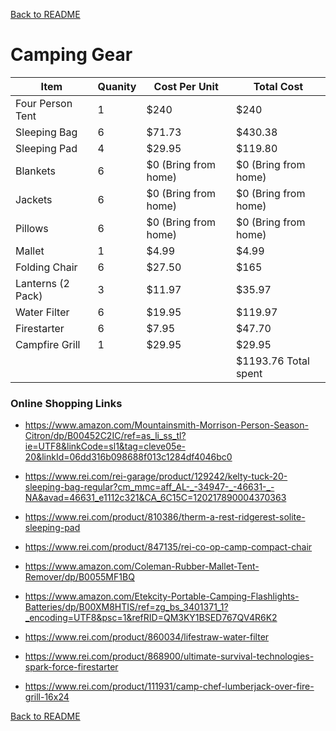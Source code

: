 [Back to README](https://github.com/mrbrhc/myTrip-project-/blob/master.README.md)

# Camping Gear

|Item|Quanity|Cost Per Unit|Total Cost|
|----|-----------|--------------|------------|
|Four Person Tent|1|$240|$240|
|Sleeping Bag|6|$71.73|$430.38|
|Sleeping Pad|4|$29.95|$119.80
|Blankets|6|$0 (Bring from home)|$0 (Bring from home)|
|Jackets|6|$0 (Bring from home)|$0 (Bring from home)|
|Pillows|6|$0 (Bring from home)|$0 (Bring from home)|
|Mallet|1|$4.99|$4.99|
|Folding Chair|6|$27.50|$165
|Lanterns (2 Pack)|3|$11.97|$35.97|
|Water Filter|6|$19.95|$119.97|
|Firestarter|6|$7.95|$47.70|
|Campfire Grill|1|$29.95|$29.95|
| | ||$1193.76 Total spent|

### Online Shopping Links
* https://www.amazon.com/Mountainsmith-Morrison-Person-Season-Citron/dp/B00452C2IC/ref=as_li_ss_tl?ie=UTF8&linkCode=sl1&tag=cleve05e-20&linkId=06dd316b098688f013c1284df4046bc0

* https://www.rei.com/rei-garage/product/129242/kelty-tuck-20-sleeping-bag-regular?cm_mmc=aff_AL-_-34947-_-46631-_-NA&avad=46631_e1112c321&CA_6C15C=120217890004370363

* https://www.rei.com/product/810386/therm-a-rest-ridgerest-solite-sleeping-pad

* https://www.rei.com/product/847135/rei-co-op-camp-compact-chair

* https://www.amazon.com/Coleman-Rubber-Mallet-Tent-Remover/dp/B0055MF1BQ

* https://www.amazon.com/Etekcity-Portable-Camping-Flashlights-Batteries/dp/B00XM8HTIS/ref=zg_bs_3401371_1?_encoding=UTF8&psc=1&refRID=QM3KY1BSED767QV4R6K2

* https://www.rei.com/product/860034/lifestraw-water-filter

* https://www.rei.com/product/868900/ultimate-survival-technologies-spark-force-firestarter

* https://www.rei.com/product/111931/camp-chef-lumberjack-over-fire-grill-16x24


[Back to README](https://github.com/mrbrhc/myTrip-project-/blob/master.README.md)
